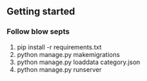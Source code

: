 ## Getting started
### Follow blow septs
1. pip install -r requirements.txt
2. python manage.py makemigrations
3. python manage.py loaddata category.json
4. python manage.py runserver